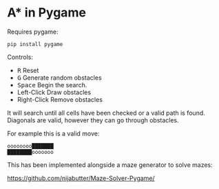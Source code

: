 # A* in Pygame

Requires pygame:

`pip install pygame`

Controls:
- <kbd>R</kbd> Reset
- <kbd>G</kbd> Generate random obstacles
- <kbd>Space</kbd> Begin the search.
- Left-Click Draw obstacles
- Right-Click Remove obstacles

It will search until all cells have been checked or a valid path is found.
Diagonals are valid, however they can go through obstacles.

For example this is a valid move:
```
oooooooo███████
████████ooooooo
```

This has been implemented alongside a maze generator to solve mazes:

https://github.com/nijabutter/Maze-Solver-Pygame/
